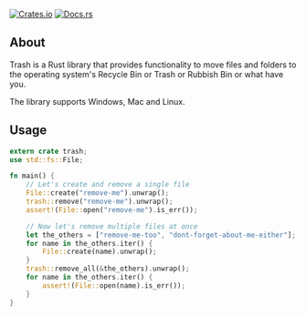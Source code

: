 
[![Crates.io](https://img.shields.io/crates/v/trash.svg)](https://crates.io/crates/trash)
[![Docs.rs](https://docs.rs/trash/badge.svg)](https://docs.rs/trash)

## About

Trash is a Rust library that provides functionality to move files and folders to the operating system's Recycle Bin or Trash or Rubbish Bin or what have you.

The library supports Windows, Mac and Linux.

## Usage

```rust
extern crate trash;
use std::fs::File;

fn main() {
    // Let's create and remove a single file
    File::create("remove-me").unwrap();
    trash::remove("remove-me").unwrap();
    assert!(File::open("remove-me").is_err());

    // Now let's remove multiple files at once
    let the_others = ["remove-me-too", "dont-forget-about-me-either"];
    for name in the_others.iter() {
        File::create(name).unwrap();
    }
    trash::remove_all(&the_others).unwrap();
    for name in the_others.iter() {
        assert!(File::open(name).is_err());
    }
}
```
